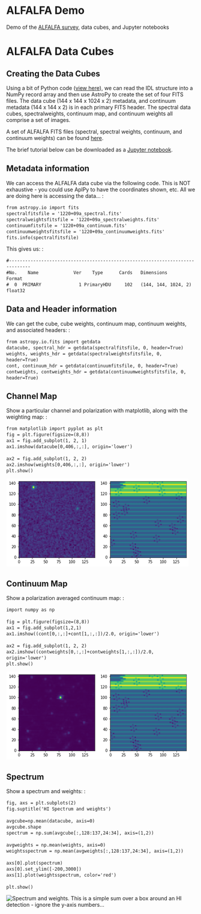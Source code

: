 # ALFALFA Demo

Demo of the [ALFALFA
survey](http://egg.astro.cornell.edu/alfalfa/index.php), data cubes, and
Jupyter notebooks

# ALFALFA Data Cubes

## Creating the Data Cubes

Using a bit of Python code ([view
here](https://github.com/brkent/alfalfademo2025/blob/main/processcube_dualpol.py)),
we can read the IDL structure into a NumPy record array and then use
AstroPy to create the set of four FITS files. The data cube (144 x 144 x
1024 x 2) metadata, and continuum metadata (144 x 144 x 2) is in each
primary FITS header. The spectral data cubes, spectralweights, continuum
map, and continuum weights all comprise a set of images.

A set of ALFALFA FITS files (spectral, spectral weights, continuum, and
continuum weights) can be found
[here](https://www.cv.nrao.edu/~bkent/astro/alfalfa).

The brief tutorial below can be downloaded as a [Jupyter
notebook](https://github.com/brkent/alfalfademo2025/blob/main/ALFALFA.ipynb).

## Metadata information

We can access the ALFALFA data cube via the following code. This is NOT
exhaustive - you could use AplPy to have the coordinates shown, etc. All
we are doing here is accessing the data\... :

    from astropy.io import fits
    spectralfitsfile = '1220+09a_spectral.fits'
    spectralweightsfitsfile = '1220+09a_spectralweights.fits'
    continuumfitsfile = '1220+09a_continuum.fits'
    continuumweightsfitsfile = '1220+09a_continuumweights.fits'
    fits.info(spectralfitsfile)

This gives us: :

    #------------------------------------------------------------------------------
    #No.    Name             Ver    Type      Cards   Dimensions            Format
    #  0  PRIMARY              1 PrimaryHDU     102   (144, 144, 1024, 2)   float32   

## Data and Header information

We can get the cube, cube weights, continuum map, continuum weights, and
associated headers: :

    from astropy.io.fits import getdata
    datacube, spectral_hdr = getdata(spectralfitsfile, 0, header=True)
    weights, weights_hdr = getdata(spectralweightsfitsfile, 0, header=True)
    cont, continuum_hdr = getdata(continuumfitsfile, 0, header=True)
    contweights, contweights_hdr = getdata(continuumweightsfitsfile, 0, header=True)

## Channel Map

Show a particular channel and polarization with matplotlib, along with
the weighting map: :

    from matplotlib import pyplot as plt
    fig = plt.figure(figsize=(8,8))
    ax1 = fig.add_subplot(1, 2, 1)
    ax1.imshow(datacube[0,406,:,:], origin='lower')

    ax2 = fig.add_subplot(1, 2, 2)
    ax2.imshow(weights[0,406,:,:], origin='lower')
    plt.show()

![Channel map and weights.](channel.png)

## Continuum Map

Show a polarization averaged continuum map: :

    import numpy as np

    fig = plt.figure(figsize=(8,8))
    ax1 = fig.add_subplot(1,2,1)
    ax1.imshow((cont[0,:,:]+cont[1,:,:])/2.0, origin='lower')

    ax2 = fig.add_subplot(1, 2, 2)
    ax2.imshow((contweights[0,:,:]+contweights[1,:,:])/2.0, origin='lower')
    plt.show()

![Continuum map and weights.](continuum.png)

## Spectrum

Show a spectrum and weights: :

    fig, axs = plt.subplots(2)
    fig.suptitle('HI Spectrum and weights')

    avgcube=np.mean(datacube, axis=0)
    avgcube.shape
    spectrum = np.sum(avgcube[:,128:137,24:34], axis=(1,2))

    avgweights = np.mean(weights, axis=0)
    weightsspectrum = np.mean(avgweights[:,128:137,24:34], axis=(1,2))

    axs[0].plot(spectrum)
    axs[0].set_ylim([-200,3000])
    axs[1].plot(weightsspectrum, color='red')

    plt.show()

![Spectrum and weights. This is a simple sum over a box around an HI
detection - ignore the y-axis numbers\...](spectrum.png)
